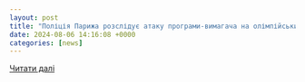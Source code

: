 ```yaml
---
layout: post
title: "Поліція Парижа розслідує атаку програми-вимагача на олімпійський об’єкт"
date: 2024-08-06 14:16:08 +0000
categories: [news]
---
```


[Читати далі](https://lb.ua/world/2024/08/06/628069_politsiya_parizha_rozsliduie_ataku.html)
